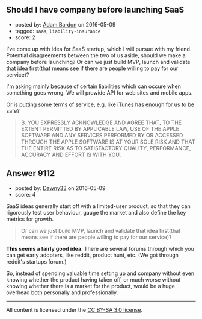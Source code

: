 ## Should I have company before launching SaaS

- posted by: [Adam Bardon](https://stackexchange.com/users/2757026/adam-bardon) on 2016-05-09
- tagged: `saas`, `liability-insurance`
- score: 2

<p>I've come up with idea for SaaS startup, which I will pursue with my friend. Potential disagreements between the two of us aside, should we make a company before launching? Or can we just build MVP, launch and validate that idea first(that means see if there are people willing to pay for our service)?</p>

<p>I'm asking mainly because of certain liabilities which can occure when something goes wrong. We will prowide API for web sites and mobile apps.</p>

<p>Or is putting some terms of service, e.g. like <a href="http://images.apple.com/legal/sla/docs/iTunes.pdf" rel="nofollow">iTunes</a> has enough for us to be safe?</p>

<blockquote>
  <p>B. YOU EXPRESSLY ACKNOWLEDGE AND AGREE THAT, TO THE EXTENT PERMITTED BY 
  APPLICABLE LAW, USE OF THE APPLE SOFTWARE AND ANY SERVICES PERFORMED BY OR 
  ACCESSED THROUGH THE APPLE SOFTWARE IS AT YOUR SOLE RISK AND THAT THE 
  ENTIRE RISK AS TO SATISFACTORY QUALITY, PERFORMANCE, ACCURACY AND EFFORT IS 
  WITH YOU. </p>
</blockquote>



## Answer 9112

- posted by: [Dawny33](https://stackexchange.com/users/6444670/dawny33) on 2016-05-09
- score: 4

<p>SaaS ideas generally start off with a limited-user product, so that they can rigorously test user behaviour, gauge the market and also define the key metrics for growth.</p>

<blockquote>
  <p>Or can we just build MVP, launch and validate that idea first(that
  means see if there are people willing to pay for our service)?</p>
</blockquote>

<p><strong>This seems a fairly good idea</strong>. There are several forums through which you can get early adopters, like reddit, product hunt, etc.  (We got through reddit's startups forum.) </p>

<p>So, instead of spending valuable time setting up and company without even knowing whether the product having taken off, or much worse without knowing whether there is a market for the product, would be a huge overhead both personally and professionally.</p>




---

All content is licensed under the [CC BY-SA 3.0 license](https://creativecommons.org/licenses/by-sa/3.0/).
